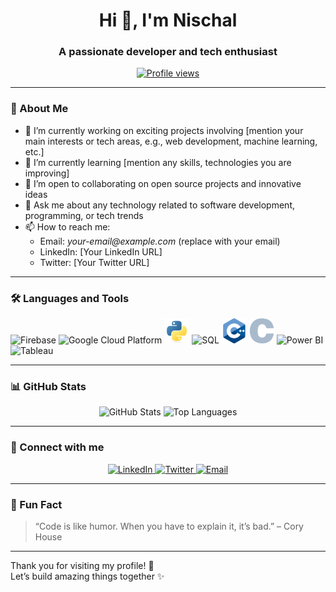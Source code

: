 <h1 align="center">Hi 👋, I'm Nischal</h1>
<h3 align="center">A passionate developer and tech enthusiast</h3>

<p align="center">
  <a href="https://github.com/nischal1728">
    <img src="https://komarev.com/ghpvc/?username=nischal1728&label=Profile%20views&color=0e75b6&style=flat" alt="Profile views" />
  </a>
</p>

---

### 🚀 About Me

- 🔭 I’m currently working on exciting projects involving [mention your main interests or tech areas, e.g., web development, machine learning, etc.]
- 🌱 I’m currently learning [mention any skills, technologies you are improving]
- 👯 I’m open to collaborating on open source projects and innovative ideas
- 💬 Ask me about any technology related to software development, programming, or tech trends
- 📫 How to reach me:
  - Email: _your-email@example.com_ (replace with your email)
  - LinkedIn: [Your LinkedIn URL]
  - Twitter: [Your Twitter URL]

---

### 🛠️ Languages and Tools

<p align="left">
  <!-- Add the icons for your skills here -->
 <p align="left">
  <!-- Firebase -->
  <img src="https://www.vectorlogo.zone/logos/firebase/firebase-icon.svg" alt="Firebase" width="40" height="40" />

  <!-- Google Cloud Platform -->
  <img src="https://www.vectorlogo.zone/logos/google_cloud/google_cloud-icon.svg" alt="Google Cloud Platform" width="40" height="40" />

  <!-- Python -->
  <img src="https://raw.githubusercontent.com/devicons/devicon/master/icons/python/python-original.svg" alt="Python" width="40" height="40" />

  <!-- SQL -->
  <img src="https://cdn.jsdelivr.net/gh/devicons/devicon/icons/mysql/mysql-original-wordmark.svg" alt="SQL" width="40" height="40" />

  <!-- C++ -->
  <img src="https://raw.githubusercontent.com/devicons/devicon/master/icons/cplusplus/cplusplus-original.svg" alt="C++" width="40" height="40" />

  <!-- C -->
  <img src="https://raw.githubusercontent.com/devicons/devicon/master/icons/c/c-original.svg" alt="C" width="40" height="40" />

  <!-- Power BI -->
  <img src="https://uxwing.com/wp-content/themes/uxwing/download/brands-and-social-media/power-bi-icon.svg" alt="Power BI" width="40" height="40" />

  <!-- Tableau -->
  <img src="https://www.tableau.com/themes/custom/tableau_www/logo.v2.svg" alt="Tableau" width="100" height="100" />
</p>
  <!-- Add more icons as you like -->
</p>

---

### 📊 GitHub Stats

<p align="center">
  <img src="https://github-readme-stats.vercel.app/api?username=nischal1728&show_icons=true&theme=tokyonight" alt="GitHub Stats"/>
  <img src="https://github-readme-stats.vercel.app/api/top-langs/?username=nischal1728&layout=compact&theme=tokyonight" alt="Top Languages"/>
</p>

---

### 🤝 Connect with me

<p align="center">
  <a href="https://linkedin.com/in/your-linkedin" target="_blank">
    <img src="https://img.shields.io/badge/LinkedIn-0077B5?style=for-the-badge&logo=linkedin&logoColor=white" alt="LinkedIn" />
  </a>
  <a href="https://twitter.com/your-twitter" target="_blank">
    <img src="https://img.shields.io/badge/Twitter-1DA1F2?style=for-the-badge&logo=twitter&logoColor=white" alt="Twitter" />
  </a>
  <a href="mailto:your-email@example.com" target="_blank">
    <img src="https://img.shields.io/badge/Gmail-D14836?style=for-the-badge&logo=gmail&logoColor=white" alt="Email" />
  </a>
</p>

---

### 🎯 Fun Fact

> “Code is like humor. When you have to explain it, it’s bad.” – Cory House

---

Thank you for visiting my profile! 🚀  
Let’s build amazing things together ✨

